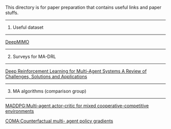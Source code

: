 This directory is for paper preparation that contains useful links and paper stuffs.

********************
1. Useful dataset
********************
[DeepMIMO](http://www.deepmimo.net/?i=1)

*********************
2. Surveys for MA-DRL
*********************
[Deep Reinforcement Learning for Multi-Agent Systems A Review of Challenges, Solutions and Applications](https://arxiv.org/abs/1812.11794)

***********************************
3. MA algorithms (comparison group)
***********************************
[MADDPG:Multi-agent actor-critic for mixed cooperative-competitive environments](https://arxiv.org/pdf/1706.02275.pdf)

[COMA:Counterfactual multi- agent policy gradients](https://www.aaai.org/ocs/index.php/AAAI/AAAI18/paper/view/17193/16614)
